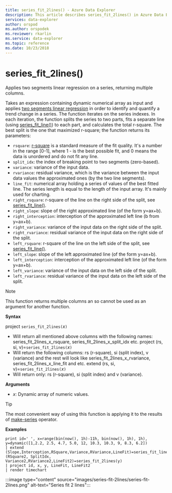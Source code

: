 ```yaml
---
title: series_fit_2lines() - Azure Data Explorer
description: This article describes series_fit_2lines() in Azure Data Explorer.
services: data-explorer
author: orspod
ms.author: orspodek
ms.reviewer: rkarlin
ms.service: data-explorer
ms.topic: reference
ms.date: 10/23/2018
---
```

# series_fit_2lines()

Applies two segments linear regression on a series, returning multiple columns.  

Takes an expression containing dynamic numerical array as input and applies [two segments linear regression](https://en.wikipedia.org/wiki/Segmented_regression) in order to identify and quantify a trend change in a series. The function iterates on the series indexes. In each iteration, the function splits the series to two parts, fits a separate line (using [series_fit_line()](series-fit-linefunction.md)) to each part, and calculates the total r-square. The best split is the one that maximized r-square; the function returns its parameters:
* `rsquare`: [r-square](https://en.wikipedia.org/wiki/Coefficient_of_determination) is a standard measure of the fit quality. It's a number in the range [0-1], where 1 - is the best possible fit, and 0 means the data is unordered and do not fit any line.
* `split_idx`: the index of breaking point to two segments (zero-based).
* `variance`: variance of the input data.
* `rvariance`: residual variance, which is the variance between the input data values the approximated ones (by the two line segments).
* `line_fit`: numerical array holding a series of values of the best fitted line. The series length is equal to the length of the input array. It's mainly used for charting.
* `right_rsquare`: r-square of the line on the right side of the split, see [series_fit_line()](series-fit-linefunction.md).
* `right_slope`: slope of the right approximated line (of the form y=ax+b).
* `right_interception`: interception of the approximated left line (b from y=ax+b).
* `right_variance`: variance of the input data on the right side of the split.
* `right_rvariance`: residual variance of the input data on the right side of the split.
* `left_rsquare`: r-square of the line on the left side of the split, see [series_fit_line()](series-fit-linefunction.md).
* `left_slope`: slope of the left approximated line (of the form y=ax+b).
* `left_interception`: interception of the approximated left line (of the form y=ax+b).
* `left_variance`: variance of the input data on the left side of the split.
* `left_rvariance`: residual variance of the input data on the left side of the split.

> [!Note]
> This function returns multiple columns an so cannot be used as an argument for another function.

**Syntax**

project `series_fit_2lines(`*x*`)`
* Will return all mentioned above columns with the following names: series_fit_2lines_x_rsquare, series_fit_2lines_x_split_idx etc.
project (rs, si, v)=`series_fit_2lines(`*x*`)`
* Will return the following columns: rs (r-square), si (split index), v (variance) and the rest will look like series_fit_2lines_x_rvariance, series_fit_2lines_x_line_fit and etc.
extend (rs, si, v)=`series_fit_2lines(`*x*`)`
* Will return only: rs (r-square), si (split index) and v (variance).
  
**Arguments**

* *x*: Dynamic array of numeric values.  

> [!TIP]
> The most convenient way of using this function is applying it to the results of [make-series](make-seriesoperator.md) operator.

**Examples**

<!-- csl: https://help.kusto.windows.net:443/Samples -->
```kusto
print id=' ', x=range(bin(now(), 1h)-11h, bin(now(), 1h), 1h), y=dynamic([1,2.2, 2.5, 4.7, 5.0, 12, 10.3, 10.3, 9, 8.3, 6.2])
| extend (Slope,Interception,RSquare,Variance,RVariance,LineFit)=series_fit_line(y), (RSquare2, SplitIdx, Variance2,RVariance2,LineFit2)=series_fit_2lines(y)
| project id, x, y, LineFit, LineFit2
| render timechart
```

:::image type="content" source="images/series-fit-2lines/series-fit-2lines.png" alt-text="Series fit 2 lines":::
